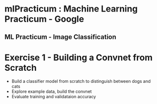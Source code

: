 # mlPracticum : Machine Learning Practicum - Google

## ML Practicum - Image Classification

# Exercise 1 - Building a Convnet from Scratch
* Build a classifier model from scratch to distinguish between dogs and cats
* Explore example data, build the convnet
* Evaluate training and validataion accuracy
